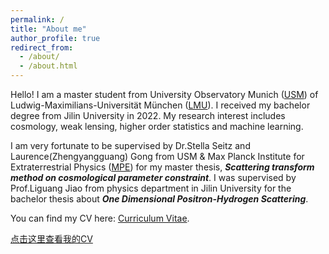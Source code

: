 ```yaml
---
permalink: /
title: "About me"
author_profile: true
redirect_from: 
  - /about/
  - /about.html
---
```


Hello! I am a master student from University Observatory Munich ([USM](https://www.usm.uni-muenchen.de/index_en.php)) of Ludwig-Maximilians-Universität München ([LMU](https://www.lmu.de/de/index.html)). I received my bachelor degree from Jilin University in 2022. My research interest includes cosmology, weak lensing, higher order statistics and machine learning. 

I am very fortunate to be supervised by Dr.Stella Seitz and Laurence(Zhengyangguang) Gong from USM & Max Planck Institute for Extraterrestrial Physics ([MPE](https://www.mpe.mpg.de/main)) for my master thesis, ***Scattering transform method on cosmological parameter constraint***. I was supervised by Prof.Liguang Jiao from physics department in Jilin University for the bachelor thesis about ***One Dimensional Positron-Hydrogen Scattering***. 

You can find my CV here: [Curriculum Vitae](https://github.com/chen-sijin/Sijin-Chen.github.io/blob/master/assets/CV_Sijin_Chen.pdf). 

<a href="https://chen-sijin.github.io/Sijin-Chen.github.io/assets/CV_Sijin_Chen.pdf" target="_blank">点击这里查看我的CV</a>




